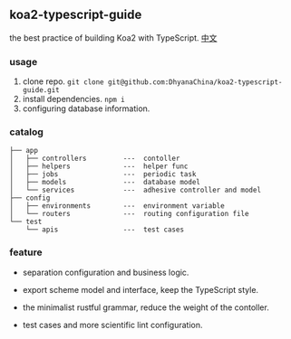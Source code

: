 ## koa2-typescript-guide
the best practice of building Koa2 with TypeScript. [中文](/README_CN.md)


### usage

1. clone repo. `git clone git@github.com:DhyanaChina/koa2-typescript-guide.git`
2. install dependencies. `npm i`
3. configuring database information.

### catalog

```
├── app
│   ├── controllers         ---  contoller
│   ├── helpers             ---  helper func
│   ├── jobs                ---  periodic task
│   ├── models              ---  database model
│   └── services            ---  adhesive controller and model
├── config
│   ├── environments        ---  environment variable
│   └── routers             ---  routing configuration file
└── test
    └── apis                ---  test cases
```

### feature

- separation configuration and business logic.

- export scheme model and interface, keep the TypeScript style.

- the minimalist rustful grammar, reduce the weight of the contoller.

- test cases and more scientific lint configuration.

